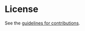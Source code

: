 # License

See the
[guidelines for contributions](https://github.com/richsalz/tls12-frozen/blob/main/CONTRIBUTING.md).
